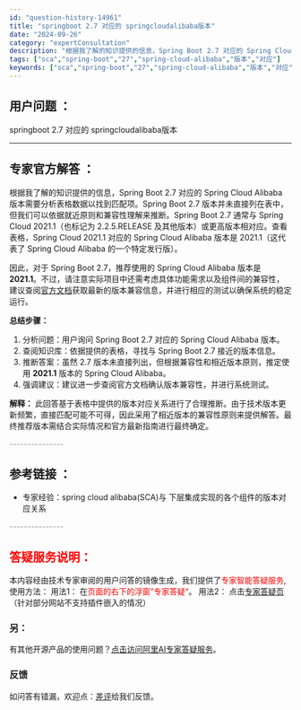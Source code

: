 ```yaml
---
id: "question-history-14961"
title: "springboot 2.7 对应的 springcloudalibaba版本"
date: "2024-09-26"
category: "expertConsultation"
description: "根据我了解的知识提供的信息，Spring Boot 2.7 对应的 Spring Cloud Alibaba 版本需要分析表格数据以找到匹配项。Spring Boot 2.7 版本并未直接列在表中，但我们可以依据就近原则和兼容性理解来推断。Spring Boot 2.7 通常与 Spring Clo"
tags: ["sca","spring-boot","27","spring-cloud-alibaba","版本","对应"]
keywords: ["sca","spring-boot","27","spring-cloud-alibaba","版本","对应"]
---
```


## 用户问题 ： 
 springboot 2.7 对应的 springcloudalibaba版本  

---------------
## 专家官方解答 ：

根据我了解的知识提供的信息，Spring Boot 2.7 对应的 Spring Cloud Alibaba 版本需要分析表格数据以找到匹配项。Spring Boot 2.7 版本并未直接列在表中，但我们可以依据就近原则和兼容性理解来推断。Spring Boot 2.7 通常与 Spring Cloud 2021.1（也标记为 2.2.5.RELEASE 及其他版本）或更高版本相对应。查看表格，Spring Cloud 2021.1 对应的 Spring Cloud Alibaba 版本是 2021.1（这代表了 Spring Cloud Alibaba 的一个特定发行版）。

因此，对于 Spring Boot 2.7，推荐使用的 Spring Cloud Alibaba 版本是 **2021.1**。不过，请注意实际项目中还需考虑具体功能需求以及组件间的兼容性，建议查阅[官方文档](https://sca.aliyun.com/docs/2023/overview/version-explain/)获取最新的版本兼容信息，并进行相应的测试以确保系统的稳定运行。

**总结步骤：**
1. 分析问题：用户询问 Spring Boot 2.7 对应的 Spring Cloud Alibaba 版本。
2. 查阅知识库：依据提供的表格，寻找与 Spring Boot 2.7 接近的版本信息。
3. 推断答案：虽然 2.7 版本未直接列出，但根据兼容性和相近版本原则，推定使用 **2021.1** 版本的 Spring Cloud Alibaba。
4. 强调建议：建议进一步查阅官方文档确认版本兼容性，并进行系统测试。

**解释：**
此回答基于表格中提供的版本对应关系进行了合理推断。由于技术版本更新频繁，直接匹配可能不可得，因此采用了相近版本的兼容性原则来提供解答。最终推荐版本需结合实际情况和官方最新指南进行最终确定。


<font color="#949494">---------------</font> 


## 参考链接 ：

* 专家经验：spring cloud alibaba(SCA)与 下层集成实现的各个组件的版本对应关系 


 <font color="#949494">---------------</font> 
 


## <font color="#FF0000">答疑服务说明：</font> 

本内容经由技术专家审阅的用户问答的镜像生成，我们提供了<font color="#FF0000">专家智能答疑服务</font>,使用方法：
用法1： 在<font color="#FF0000">页面的右下的浮窗”专家答疑“</font>。
用法2： 点击[专家答疑页](https://answer.opensource.alibaba.com/docs/intro)（针对部分网站不支持插件嵌入的情况）
### 另：


有其他开源产品的使用问题？[点击访问阿里AI专家答疑服务](https://answer.opensource.alibaba.com/docs/intro)。
### 反馈
如问答有错漏，欢迎点：[差评](https://ai.nacos.io/user/feedbackByEnhancerGradePOJOID?enhancerGradePOJOId=17076)给我们反馈。
